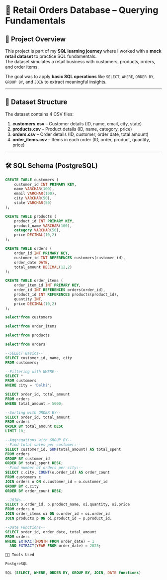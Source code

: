 # 🛒 Retail Orders Database – Querying Fundamentals  

## 📌 Project Overview  
This project is part of my **SQL learning journey** where I worked with a **mock retail dataset** to practice SQL fundamentals.  
The dataset simulates a retail business with customers, products, orders, and order items.  

The goal was to apply **basic SQL operations** like `SELECT`, `WHERE`, `ORDER BY`, `GROUP BY`, and `JOIN` to extract meaningful insights.  

---

## 📂 Dataset Structure  
The dataset contains 4 CSV files:  

1. **customers.csv** – Customer details (ID, name, email, city, state)  
2. **products.csv** – Product details (ID, name, category, price)  
3. **orders.csv** – Order details (ID, customer, order date, total amount)  
4. **order_items.csv** – Items in each order (ID, order, product, quantity, price)  

---

## 🛠️ SQL Schema (PostgreSQL)  

```sql
CREATE TABLE customers (
    customer_id INT PRIMARY KEY,
    name VARCHAR(100),
    email VARCHAR(100),
    city VARCHAR(50),
    state VARCHAR(50)
);

CREATE TABLE products (
    product_id INT PRIMARY KEY,
    product_name VARCHAR(100),
    category VARCHAR(50),
    price DECIMAL(10,2)
);

CREATE TABLE orders (
    order_id INT PRIMARY KEY,
    customer_id INT REFERENCES customers(customer_id),
    order_date DATE,
    total_amount DECIMAL(12,2)
);

CREATE TABLE order_items (
    order_item_id INT PRIMARY KEY,
    order_id INT REFERENCES orders(order_id),
    product_id INT REFERENCES products(product_id),
    quantity INT,
    price DECIMAL(10,2)
);

select*from customers

select*from order_items

select*from products

select*from orders

--SELECT Basics--
SELECT customer_id, name, city 
FROM customers;

--Filtering with WHERE--
SELECT * 
FROM customers 
WHERE city = 'Delhi';

SELECT order_id, total_amount 
FROM orders 
WHERE total_amount > 5000;

--Sorting with ORDER BY--
SELECT order_id, total_amount 
FROM orders 
ORDER BY total_amount DESC 
LIMIT 10;

--Aggregations with GROUP BY--
--Find total sales per customer:--
SELECT customer_id, SUM(total_amount) AS total_spent
FROM orders
GROUP BY customer_id
ORDER BY total_spent DESC;
--Find number of orders per city:--
SELECT c.city, COUNT(o.order_id) AS order_count
FROM customers c
JOIN orders o ON c.customer_id = o.customer_id
GROUP BY c.city
ORDER BY order_count DESC;

--JOINs--
SELECT o.order_id, p.product_name, oi.quantity, oi.price
FROM orders o
JOIN order_items oi ON o.order_id = oi.order_id
JOIN products p ON oi.product_id = p.product_id;

--Date Functions--
SELECT order_id, order_date, total_amount
FROM orders
WHERE EXTRACT(MONTH FROM order_date) = 1
  AND EXTRACT(YEAR FROM order_date) = 2025;

🧑‍💻 Tools Used

PostgreSQL

SQL (SELECT, WHERE, ORDER BY, GROUP BY, JOIN, DATE functions)

